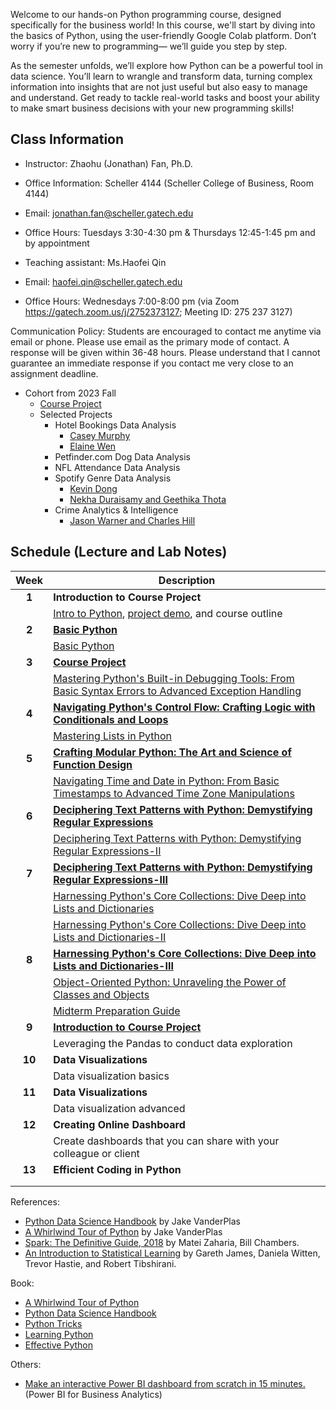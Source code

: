 Welcome to our hands-on Python programming course, designed specifically for the business world! In this course, we'll start by diving into the basics of Python, using the user-friendly Google Colab platform. Don’t worry if you’re new to programming— we’ll guide you step by step.

As the semester unfolds, we’ll explore how Python can be a powerful tool in data science. You’ll learn to wrangle and transform data, turning complex information into insights that are not just useful but also easy to manage and understand. Get ready to tackle real-world tasks and boost your ability to make smart business decisions with your new programming skills!

<!---https://catalog.barnard.edu/barnard-college/courses-instruction/course-search/?term=3&level=4000%2C9999&pl=0&ph=10&college=BC--->
<!---While covering core concepts like univariate and multivariate forecasting/evaluation of forecasts is critical, I believe we should also cover topics like approaching a forecasting a problem, wrangling with time series data/objects, advanced topics like neural networks for time series, hierarchical data, and practical issues when approaching a problem and implementing a solution.--->


<!---This is a course in the analysis of time series data with emphasis on the appropriate choice of models for estimation, testing, and forecasting. Topics or methodologies covered include Univariate Box-Jenkins for fitting and forecasting time series; ARIMA models, stationarity and nonstationarity; diagnosing time series models; transformations; forecasting: point and interval forecasts; seasonal time series models; modeling volatility with ARCH, GARCH; modeling time series with trends; and other methods. --->



<!---Many materials are from [Dr. Yan Yu](https://business.uc.edu/faculty-and-research/departments/obais/faculty/yan-yu.html)’s class notes. --->
<!---Thanks for the contribution from previous Ph.D. students. --->
<!---http://jeffgoldsmith.com/IWAFDA/shortcourse_fosr.html --->
 
<!---Framework for approaching forecasting projects --->
<!---Understanding of traditional and modern approaches to forecasting --->
<!---Exposure to common challenges and how to overcome --->
<!---https://github.com/zzz1990771/data_exp_python/blob/main/index.md?plain=1--->


## Class Information
* Instructor: Zhaohu (Jonathan) Fan, Ph.D.
* Office Information: Scheller 4144 (Scheller College of Business, Room 4144) 
* Email: jonathan.fan@scheller.gatech.edu
* Office Hours: Tuesdays 3:30-4:30 pm & Thursdays 12:45-1:45 pm and by appointment

* Teaching assistant: Ms.Haofei Qin 
* Email: haofei.qin@scheller.gatech.edu
* Office Hours: Wednesdays 7:00-8:00 pm (via Zoom https://gatech.zoom.us/j/2752373127; Meeting ID: 275 237 3127)
 
Communication Policy: Students are encouraged to contact me anytime via email or phone. Please use email as the primary mode of contact.  A response will be given within 36-48 hours.  Please understand that I cannot guarantee an immediate response if you contact me very close to an assignment deadline. 

 


 * Cohort from 2023 Fall
    * [Course Project](https://jonathanatuscpsu.github.io/Business-Programming/course-project.html)
    * Selected Projects
       * Hotel Bookings Data Analysis
         *  [Casey Murphy](https://jonathanatuscpsu.github.io/Business-Programming/Casey-Murphy-MGT-3745-Hotel-Cancellations.pdf)
         *  [Elaine Wen](https://jonathanatuscpsu.github.io/Business-Programming/Elaine-Wen-MGT-3745-Final-Project.pdf)
      * Petfinder.com Dog Data Analysis
      * NFL Attendance Data Analysis
      * Spotify Genre Data Analysis
         *  [Kevin Dong](https://jonathanatuscpsu.github.io/Business-Programming/Kevin-MGT%203745-Spotify.pdf)
         *  [Nekha Duraisamy and Geethika Thota](https://jonathanatuscpsu.github.io/Business-Programming/Nekha-Duraisamy-Geethika-Thota-Spotify-MGT3745-Final-Project.pdf)
      * Crime Analytics & Intelligence
         *  [Jason Warner and Charles Hill](https://jonathanatuscpsu.github.io/Business-Programming/Jason-Warner-MGT-3745-final-project.pdf)



## Schedule (Lecture and Lab Notes)

| Week          | Description  |
|:-------------:|--------------|
| **1**         | **Introduction to Course Project** &nbsp;&nbsp; |
|               |  [Intro to Python](https://jonathanatuscpsu.github.io/Business-Programming/1A_Introduction_to_Python.html), [project demo](https://colab.research.google.com/drive/1Hxai0VZ5IjsGsqcaf5MDX93yu_NLUo1X?usp=sharing), and course outline|
| **2**         | **[Basic Python](Business-Programming-Lecture-2.pdf)** &nbsp;&nbsp;   |
|               | [Basic Python](Business-Programming-Lecture-3.pdf) |
| **3**| **[Course Project](https://jonathanatuscpsu.github.io/Business-Programming/course-project.html)**  &nbsp;&nbsp; |
|               | [Mastering Python's Built-in Debugging Tools: From Basic Syntax Errors to Advanced Exception Handling](Business-Programming-Lecture-4.pdf)   
| **4**         | **[Navigating Python's Control Flow: Crafting Logic with Conditionals and Loops](Business-Programming-Lecture-5.pdf)** &nbsp;&nbsp;   |
|               | [Mastering Lists in Python](Business-Programming-Lecture-6.pdf) |
| **5**         | **[Crafting Modular Python: The Art and Science of Function Design](Business-Programming-Lecture-7.pdf)** &nbsp;&nbsp;  |
|               | [Navigating Time and Date in Python: From Basic Timestamps to Advanced Time Zone Manipulations](Business-Programming-Lecture-8.pdf) |
| **6**         | **[Deciphering Text Patterns with Python: Demystifying Regular Expressions](Business-Programming-Lecture-9.pdf)** &nbsp;&nbsp;   |
|               | [Deciphering Text Patterns with Python: Demystifying Regular Expressions-II](Business-Programming-Lecture-10.pdf)
| **7**         | **[Deciphering Text Patterns with Python: Demystifying Regular Expressions-III](Business-Programming-Lecture-11.pdf)** &nbsp;&nbsp;  |
|               | [Harnessing Python's Core Collections: Dive Deep into Lists and Dictionaries](Business-Programming-Lecture-12.pdf) |
|               | [Harnessing Python's Core Collections: Dive Deep into Lists and Dictionaries-II](Business-Programming-Lecture-13.pdf)|
| **8**         | **[Harnessing Python's Core Collections: Dive Deep into Lists and Dictionaries-III](Business-Programming-Lecture-14.pdf)** &nbsp;&nbsp; |
|               | [Object-Oriented Python: Unraveling the Power of Classes and Objects](Business-Programming-Lecture-15.pdf) |
|               | [Midterm Preparation Guide](Business-Programming-Lecture-16.pdf) |
| **9**         | **[Introduction to Course Project](Business-Programming-Lecture-17.pdf)** &nbsp;&nbsp;  |
|               | Leveraging the Pandas to conduct data exploration    |
| **10**        | **Data Visualizations** &nbsp;&nbsp;  |
|               | Data visualization basics|
| **11**        | **Data Visualizations** &nbsp;&nbsp;  |
|               | Data visualization advanced|
| **12**        | **Creating Online Dashboard** &nbsp;&nbsp;  |
|               | Create dashboards that you can share with your colleague or client|
| **13**        | **Efficient Coding in Python** &nbsp;&nbsp; |
|               |   |
|               | |






<!---Class videos, homework, and class projects are available in Canvas. Please check your homework in Canvas and submit all your homework through Canvas. All announcements are in Canvas.--->

References:

* [Python Data Science Handbook](http://shop.oreilly.com/product/0636920034919.do) by Jake VanderPlas
* [A Whirlwind Tour of Python](http://www.oreilly.com/programming/free/a-whirlwind-tour-of-python.csp) by Jake VanderPlas
* [Spark: The Definitive Guide, 2018](https://learning.oreilly.com/library/view/spark-the-definitive/9781491912201/) by Matei Zaharia, Bill Chambers.
* [An Introduction to Statistical Learning](http://www-bcf.usc.edu/~gareth/ISL/) by Gareth James, Daniela Witten, Trevor Hastie, and Robert Tibshirani.

Book:
- [A Whirlwind Tour of Python](https://jakevdp.github.io/WhirlwindTourOfPython/index.html) 
- [Python Data Science Handbook](https://jakevdp.github.io/PythonDataScienceHandbook/)
- [Python Tricks](https://www.amazon.com/Python-Tricks-Buffet-Awesome-Features/dp/1775093301) 
- [Learning Python](https://www.amazon.com/Learning-Python-5th-Mark-Lutz/dp/1449355730)
- [Effective Python](https://effectivepython.com/) 

Others:
- [Make an interactive Power BI dashboard from scratch in 15 minutes.](https://www.youtube.com/watch?v=NISsW-bVAwU) (Power BI for Business Analytics)
<!---must-have https://github.com/soltaniehha/Intro-to-Data-Analytics/blob/main/00-Python-Basics/01-Built-in-Scalar-Types.ipynb--->
<!---must-have# resouce 1 https://freelearning.anaconda.cloud/jupyter-notebook-basics/46128--->
<!---must-have# https://www.e-education.psu.edu/geog485/syllabus--->
<!---https://github.com/learning-zone/python-basics--->
<!--- Dan Shah, Applied Forecasting--->
<!---Alexander K. Antony,  Forecasting methods--->

